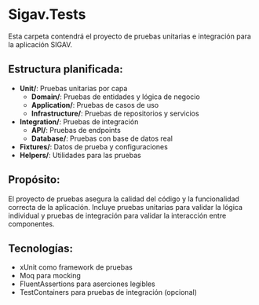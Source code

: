 # Sigav.Tests

Esta carpeta contendrá el proyecto de pruebas unitarias e integración para la aplicación SIGAV.

## Estructura planificada:

- **Unit/**: Pruebas unitarias por capa
  - **Domain/**: Pruebas de entidades y lógica de negocio
  - **Application/**: Pruebas de casos de uso
  - **Infrastructure/**: Pruebas de repositorios y servicios
- **Integration/**: Pruebas de integración
  - **API/**: Pruebas de endpoints
  - **Database/**: Pruebas con base de datos real
- **Fixtures/**: Datos de prueba y configuraciones
- **Helpers/**: Utilidades para las pruebas

## Propósito:

El proyecto de pruebas asegura la calidad del código y la funcionalidad correcta de la aplicación. Incluye pruebas unitarias para validar la lógica individual y pruebas de integración para validar la interacción entre componentes.

## Tecnologías:

- xUnit como framework de pruebas
- Moq para mocking
- FluentAssertions para aserciones legibles
- TestContainers para pruebas de integración (opcional)
